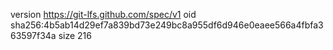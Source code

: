 version https://git-lfs.github.com/spec/v1
oid sha256:4b5ab14d29ef7a839bd73e249bc8a955df6d946e0eaee566a4fbfa363597f34a
size 216
